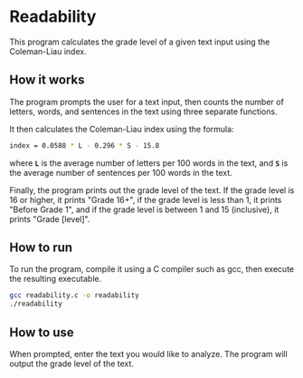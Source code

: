 # Readability
This program calculates the grade level of a given text input using the Coleman-Liau index.

## How it works
The program prompts the user for a text input, then counts the number of letters, words, and sentences in the text using three separate functions.

It then calculates the Coleman-Liau index using the formula:
```sh
index = 0.0588 * L - 0.296 * S - 15.8
```
where **`L`** is the average number of letters per 100 words in the text, and **`S`** is the average number of sentences per 100 words in the text.

Finally, the program prints out the grade level of the text. If the grade level is 16 or higher, it prints "Grade 16+", if the grade level is less than 1, it prints "Before Grade 1", and if the grade level is between 1 and 15 (inclusive), it prints "Grade [level]".

## How to run
To run the program, compile it using a C compiler such as gcc, then execute the resulting executable.

```sh
gcc readability.c -o readability
./readability
```


## How to use
When prompted, enter the text you would like to analyze. The program will output the grade level of the text.